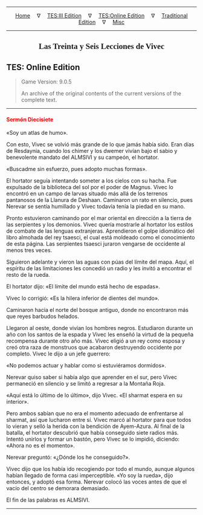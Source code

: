 
---

<!-- Jekyll Page Links -->

<center>
<a href="../../../../index.html">Home</a>
&emsp;&nabla;&emsp;
<a href="../../../index-tes3.html">TES:III Edition</a>
&emsp;&nabla;&emsp;
<a href="../../../index-teso.html">TES:Online Edition</a>
&emsp;&nabla;&emsp;
<a href="../../../index-traditional.html">Traditional Edition</a>
&emsp;&nabla;&emsp;
<a href="../../../index-misc.html">Misc</a>
</center>

<!-- Markdown Body Below: -->

---

<center>
<h2><span style="font-family:Georgia">Las Treinta y Seis Lecciones de Vivec</span></h2>
</center>

## TES: Online Edition

> Game Version: 9.0.5
>
> An archive of the original contents of the current versions of the complete text.

---

#### <span style="color:red">Sermón Diecisiete</span>

«Soy un atlas de humo».

Con esto, Vivec se volvió más grande de lo que jamás había sido. Eran días de Resdaynia, cuando los chimer y los dwemer vivían bajo el sabio y benevolente mandato del ALMSIVI y su campeón, el hortator.

«Buscadme sin esfuerzo, pues adopto muchas formas».

El hortator seguía intentando someter a los cielos con su hacha. Fue expulsado de la biblioteca del sol por el poder de Magnus. Vivec lo encontró en un campo de larvas situado más allá de los terrenos pantanosos de la Llanura de Deshaan. Caminaron un rato en silencio, pues Nerevar se sentía humillado y Vivec todavía tenía la piedad en su mano.

Pronto estuvieron caminando por el mar oriental en dirección a la tierra de las serpientes y los demonios. Vivec quería mostrarle al hortator los estilos de combate de las lenguas extranjeras. Aprendieron el golpe idiomático del libro almohada del rey tsaesci, el cual está moldeado como el conocimiento de esta página. Las serpientes tsaesci juraron vengarse de occidente al menos tres veces.

Siguieron adelante y vieron las aguas con púas del límite del mapa. Aquí, el espíritu de las limitaciones les concedió un radio y les invitó a encontrar el resto de la rueda.

El hortator dijo: «El límite del mundo está hecho de espadas».

Vivec lo corrigió: «Es la hilera inferior de dientes del mundo».

Caminaron hacia el norte del bosque antiguo, donde no encontraron más que reyes barbudos helados.

Llegaron al oeste, donde vivían los hombres negros. Estudiaron durante un año con los santos de la espada y Vivec les enseñó la virtud de la pequeña recompensa durante otro año más. Vivec eligió a un rey como esposa y creó otra raza de monstruos que acabaron destruyendo occidente por completo. Vivec le dijo a un jefe guerrero:

«No podemos actuar y hablar como si estuviéramos dormidos».

Nerevar quiso saber si había algo que aprender en el sur, pero Vivec permaneció en silencio y se limitó a regresar a la Montaña Roja.

«Aquí está lo último de lo último», dijo Vivec. «El sharmat espera en su interior».

Pero ambos sabían que no era el momento adecuado de enfrentarse al sharmat, así que lucharon entre sí. Vivec marcó al hortator para que todos lo vieran y selló la herida con la bendición de Ayem-Azura. Al final de la batalla, el hortator descubrió que había conseguido siete radios más. Intentó unirlos y formar un bastón, pero Vivec se lo impidió, diciendo: «Ahora no es el momento».

Nerevar preguntó: «¿Dónde los he conseguido?».

Vivec dijo que los había ido recogiendo por todo el mundo, aunque algunos habían llegado de forma casi imperceptible. «Yo soy la rueda», dijo entonces, y adoptó esa forma. Nerevar colocó las voces antes de que el vacío del centro se demorara demasiado.

El fin de las palabras es ALMSIVI.

---
